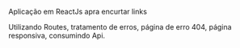 Aplicação em ReactJs apra encurtar links

Utilizando Routes, tratamento de erros, página de erro 404, 
página responsiva, consumindo Api.
